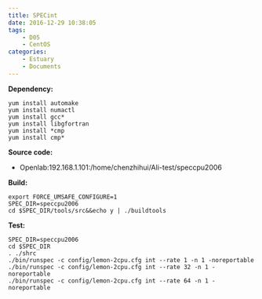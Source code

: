 ```yaml
---
title: SPECint
date: 2016-12-29 10:38:05
tags:
	- D05
	- CentOS
categories:
	- Estuary
	- Documents
---
```


**Dependency:**
```
yum install automake
yum install numactl
yum install gcc*
yum install libgfortran
yum install *cmp
yum install cmp*

```
**Source code:**
*	Openlab:192.168.1.101:/home/chenzhihui/Ali-test/speccpu2006

**Build:**
```
export FORCE_UMSAFE_CONFIGURE=1
SPEC_DIR=speccpu2006
cd $SPEC_DIR/tools/src&&echo y | ./buildtools
```
**Test:**
```
SPEC_DIR=speccpu2006
cd $SPEC_DIR
. ./shrc
./bin/runspec -c config/lemon-2cpu.cfg int --rate 1 -n 1 -noreportable
./bin/runspec -c config/lemon-2cpu.cfg int --rate 32 -n 1 -noreportable
./bin/runspec -c config/lemon-2cpu.cfg int --rate 64 -n 1 -noreportable
```

